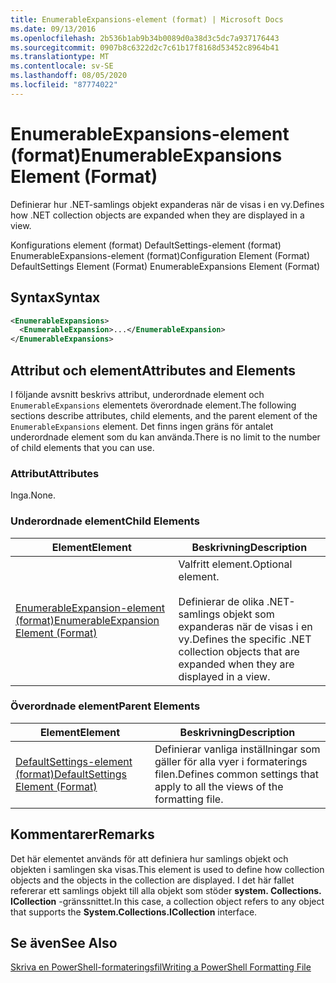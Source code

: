 ```yaml
---
title: EnumerableExpansions-element (format) | Microsoft Docs
ms.date: 09/13/2016
ms.openlocfilehash: 2b536b1ab9b34b0089d0a38d3c5dc7a937176443
ms.sourcegitcommit: 0907b8c6322d2c7c61b17f8168d53452c8964b41
ms.translationtype: MT
ms.contentlocale: sv-SE
ms.lasthandoff: 08/05/2020
ms.locfileid: "87774022"
---
```

# <a name="enumerableexpansions-element-format"></a><span data-ttu-id="5a456-102">EnumerableExpansions-element (format)</span><span class="sxs-lookup"><span data-stu-id="5a456-102">EnumerableExpansions Element (Format)</span></span>

<span data-ttu-id="5a456-103">Definierar hur .NET-samlings objekt expanderas när de visas i en vy.</span><span class="sxs-lookup"><span data-stu-id="5a456-103">Defines how .NET collection objects are expanded when they are displayed in a view.</span></span>

<span data-ttu-id="5a456-104">Konfigurations element (format) DefaultSettings-element (format) EnumerableExpansions-element (format)</span><span class="sxs-lookup"><span data-stu-id="5a456-104">Configuration Element (Format) DefaultSettings Element (Format) EnumerableExpansions Element (Format)</span></span>

## <a name="syntax"></a><span data-ttu-id="5a456-105">Syntax</span><span class="sxs-lookup"><span data-stu-id="5a456-105">Syntax</span></span>

```xml
<EnumerableExpansions>
  <EnumerableExpansion>...</EnumerableExpansion>
</EnumerableExpansions>
```

## <a name="attributes-and-elements"></a><span data-ttu-id="5a456-106">Attribut och element</span><span class="sxs-lookup"><span data-stu-id="5a456-106">Attributes and Elements</span></span>

<span data-ttu-id="5a456-107">I följande avsnitt beskrivs attribut, underordnade element och `EnumerableExpansions` elementets överordnade element.</span><span class="sxs-lookup"><span data-stu-id="5a456-107">The following sections describe attributes, child elements, and the parent element of the `EnumerableExpansions` element.</span></span> <span data-ttu-id="5a456-108">Det finns ingen gräns för antalet underordnade element som du kan använda.</span><span class="sxs-lookup"><span data-stu-id="5a456-108">There is no limit to the number of child elements that you can use.</span></span>

### <a name="attributes"></a><span data-ttu-id="5a456-109">Attribut</span><span class="sxs-lookup"><span data-stu-id="5a456-109">Attributes</span></span>

<span data-ttu-id="5a456-110">Inga.</span><span class="sxs-lookup"><span data-stu-id="5a456-110">None.</span></span>

### <a name="child-elements"></a><span data-ttu-id="5a456-111">Underordnade element</span><span class="sxs-lookup"><span data-stu-id="5a456-111">Child Elements</span></span>

|<span data-ttu-id="5a456-112">Element</span><span class="sxs-lookup"><span data-stu-id="5a456-112">Element</span></span>|<span data-ttu-id="5a456-113">Beskrivning</span><span class="sxs-lookup"><span data-stu-id="5a456-113">Description</span></span>|
|-------------|-----------------|
|[<span data-ttu-id="5a456-114">EnumerableExpansion-element (format)</span><span class="sxs-lookup"><span data-stu-id="5a456-114">EnumerableExpansion Element (Format)</span></span>](./enumerableexpansion-element-format.md)|<span data-ttu-id="5a456-115">Valfritt element.</span><span class="sxs-lookup"><span data-stu-id="5a456-115">Optional element.</span></span><br /><br /> <span data-ttu-id="5a456-116">Definierar de olika .NET-samlings objekt som expanderas när de visas i en vy.</span><span class="sxs-lookup"><span data-stu-id="5a456-116">Defines the specific .NET collection objects that are expanded when they are displayed in a view.</span></span>|

### <a name="parent-elements"></a><span data-ttu-id="5a456-117">Överordnade element</span><span class="sxs-lookup"><span data-stu-id="5a456-117">Parent Elements</span></span>

|<span data-ttu-id="5a456-118">Element</span><span class="sxs-lookup"><span data-stu-id="5a456-118">Element</span></span>|<span data-ttu-id="5a456-119">Beskrivning</span><span class="sxs-lookup"><span data-stu-id="5a456-119">Description</span></span>|
|-------------|-----------------|
|[<span data-ttu-id="5a456-120">DefaultSettings-element (format)</span><span class="sxs-lookup"><span data-stu-id="5a456-120">DefaultSettings Element (Format)</span></span>](./defaultsettings-element-format.md)|<span data-ttu-id="5a456-121">Definierar vanliga inställningar som gäller för alla vyer i formaterings filen.</span><span class="sxs-lookup"><span data-stu-id="5a456-121">Defines common settings that apply to all the views of the formatting file.</span></span>|

## <a name="remarks"></a><span data-ttu-id="5a456-122">Kommentarer</span><span class="sxs-lookup"><span data-stu-id="5a456-122">Remarks</span></span>

<span data-ttu-id="5a456-123">Det här elementet används för att definiera hur samlings objekt och objekten i samlingen ska visas.</span><span class="sxs-lookup"><span data-stu-id="5a456-123">This element is used to define how collection objects and the objects in the collection are displayed.</span></span> <span data-ttu-id="5a456-124">I det här fallet refererar ett samlings objekt till alla objekt som stöder  **system. Collections. ICollection** -gränssnittet.</span><span class="sxs-lookup"><span data-stu-id="5a456-124">In this case, a collection object refers to any object that supports the  **System.Collections.ICollection** interface.</span></span>

## <a name="see-also"></a><span data-ttu-id="5a456-125">Se även</span><span class="sxs-lookup"><span data-stu-id="5a456-125">See Also</span></span>

[<span data-ttu-id="5a456-126">Skriva en PowerShell-formateringsfil</span><span class="sxs-lookup"><span data-stu-id="5a456-126">Writing a PowerShell Formatting File</span></span>](./writing-a-powershell-formatting-file.md)
